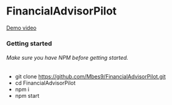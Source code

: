 # FinancialAdvisorPilot

[Demo video](https://drive.google.com/file/d/1SmeVq7che_Ph20uzlQLKn0GoohX0AAO_/view?usp=sharing)

### Getting started

###### Make sure you have NPM before getting started.

- git clone https://github.com/Mbes9/FinancialAdvisorPilot.git
- cd FinancialAdvisorPilot
- npm i
- npm start
